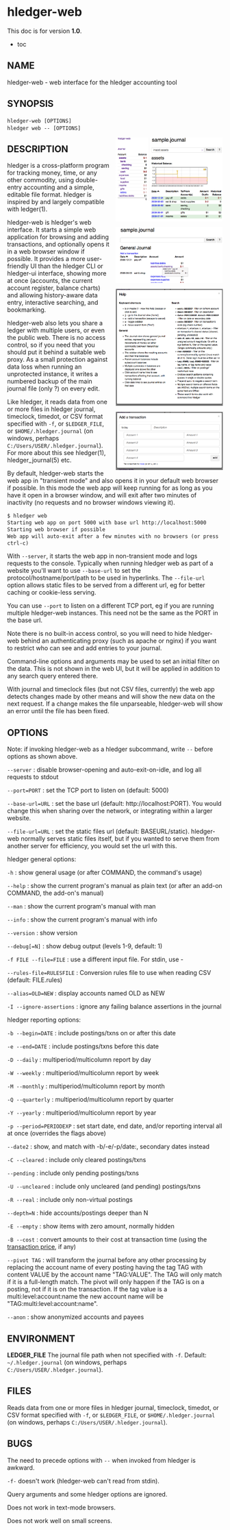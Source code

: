 # hledger-web

This doc is for version **1.0**. <span class="docversions"></span>

-   toc

## NAME

hledger-web - web interface for the hledger accounting tool

## SYNOPSIS

`hledger-web [OPTIONS]`\
`hledger web -- [OPTIONS]`

<style>
.highslide img {max-width:250px; float:right; margin:0 0 1em 1em;}
.highslide-caption {color:white; background-color:black;}
</style>
<a href="images/hledger-web/normal/register.png" class="highslide" onclick="return hs.expand(this)"><img src="images/hledger-web/normal/register.png" title="Account register view with accounts sidebar" /></a>
<a href="images/hledger-web/normal/journal.png" class="highslide" onclick="return hs.expand(this)"><img src="images/hledger-web/normal/journal.png" title="Journal view" /></a>

<a href="images/hledger-web/normal/help.png" class="highslide" onclick="return hs.expand(this)"><img src="images/hledger-web/normal/help.png" title="Help dialog" /></a>
<a href="images/hledger-web/normal/add.png" class="highslide" onclick="return hs.expand(this)"><img src="images/hledger-web/normal/add.png" title="Add form" /></a>

## DESCRIPTION

hledger is a cross-platform program for tracking money, time, or any
other commodity, using double-entry accounting and a simple, editable
file format. hledger is inspired by and largely compatible with
ledger(1).

hledger-web is hledger's web interface. It starts a simple web
application for browsing and adding transactions, and optionally opens
it in a web browser window if possible. It provides a more user-friendly
UI than the hledger CLI or hledger-ui interface, showing more at once
(accounts, the current account register, balance charts) and allowing
history-aware data entry, interactive searching, and bookmarking.

hledger-web also lets you share a ledger with multiple users, or even
the public web. There is no access control, so if you need that you
should put it behind a suitable web proxy. As a small protection against
data loss when running an unprotected instance, it writes a numbered
backup of the main journal file (only ?) on every edit.

Like hledger, it reads data from one or more files in hledger journal,
timeclock, timedot, or CSV format specified with `-f`, or
`$LEDGER_FILE`, or `$HOME/.hledger.journal` (on windows, perhaps
`C:/Users/USER/.hledger.journal`). For more about this see hledger(1),
hledger\_journal(5) etc.

By default, hledger-web starts the web app in "transient mode" and also
opens it in your default web browser if possible. In this mode the web
app will keep running for as long as you have it open in a browser
window, and will exit after two minutes of inactivity (no requests and
no browser windows viewing it).

``` {.shell}
$ hledger web
Starting web app on port 5000 with base url http://localhost:5000
Starting web browser if possible
Web app will auto-exit after a few minutes with no browsers (or press ctrl-c)
```

With `--server`, it starts the web app in non-transient mode and logs
requests to the console. Typically when running hledger web as part of a
website you'll want to use `--base-url` to set the
protocol/hostname/port/path to be used in hyperlinks. The `--file-url`
option allows static files to be served from a different url, eg for
better caching or cookie-less serving.

You can use `--port` to listen on a different TCP port, eg if you are
running multiple hledger-web instances. This need not be the same as the
PORT in the base url.

Note there is no built-in access control, so you will need to hide
hledger-web behind an authenticating proxy (such as apache or nginx) if
you want to restrict who can see and add entries to your journal.

Command-line options and arguments may be used to set an initial filter
on the data. This is not shown in the web UI, but it will be applied in
addition to any search query entered there.

With journal and timeclock files (but not CSV files, currently) the web
app detects changes made by other means and will show the new data on
the next request. If a change makes the file unparseable, hledger-web
will show an error until the file has been fixed.

## OPTIONS

Note: if invoking hledger-web as a hledger subcommand, write `--` before
options as shown above.

`--server`
:   disable browser-opening and auto-exit-on-idle, and log all requests
    to stdout

`--port=PORT`
:   set the TCP port to listen on (default: 5000)

`--base-url=URL`
:   set the base url (default: http://localhost:PORT). You would change
    this when sharing over the network, or integrating within a
    larger website.

`--file-url=URL`
:   set the static files url (default: BASEURL/static). hledger-web
    normally serves static files itself, but if you wanted to serve them
    from another server for efficiency, you would set the url with this.

hledger general options:

`-h`
:   show general usage (or after COMMAND, the command's usage)

`--help`
:   show the current program's manual as plain text (or after an add-on
    COMMAND, the add-on's manual)

`--man`
:   show the current program's manual with man

`--info`
:   show the current program's manual with info

`--version`
:   show version

`--debug[=N]`
:   show debug output (levels 1-9, default: 1)

`-f FILE --file=FILE`
:   use a different input file. For stdin, use -

`--rules-file=RULESFILE`
:   Conversion rules file to use when reading CSV (default: FILE.rules)

`--alias=OLD=NEW`
:   display accounts named OLD as NEW

`-I --ignore-assertions`
:   ignore any failing balance assertions in the journal

hledger reporting options:

`-b --begin=DATE`
:   include postings/txns on or after this date

`-e --end=DATE`
:   include postings/txns before this date

`-D --daily`
:   multiperiod/multicolumn report by day

`-W --weekly`
:   multiperiod/multicolumn report by week

`-M --monthly`
:   multiperiod/multicolumn report by month

`-Q --quarterly`
:   multiperiod/multicolumn report by quarter

`-Y --yearly`
:   multiperiod/multicolumn report by year

`-p --period=PERIODEXP`
:   set start date, end date, and/or reporting interval all at once
    (overrides the flags above)

`--date2`
:   show, and match with -b/-e/-p/date:, secondary dates instead

`-C --cleared`
:   include only cleared postings/txns

`--pending`
:   include only pending postings/txns

`-U --uncleared`
:   include only uncleared (and pending) postings/txns

`-R --real`
:   include only non-virtual postings

`--depth=N`
:   hide accounts/postings deeper than N

`-E --empty`
:   show items with zero amount, normally hidden

`-B --cost`
:   convert amounts to their cost at transaction time (using the
    [transaction price](journal.html#transaction-prices), if any)

`--pivot TAG`
:   will transform the journal before any other processing by replacing
    the account name of every posting having the tag TAG with content
    VALUE by the account name "TAG:VALUE". The TAG will only match if it
    is a full-length match. The pivot will only happen if the TAG is on
    a posting, not if it is on the transaction. If the tag value is a
    multi:level:account:name the new account name will
    be "TAG:multi:level:account:name".

`--anon`
:   show anonymized accounts and payees

## ENVIRONMENT

**LEDGER\_FILE** The journal file path when not specified with `-f`.
Default: `~/.hledger.journal` (on windows, perhaps
`C:/Users/USER/.hledger.journal`).

## FILES

Reads data from one or more files in hledger journal, timeclock,
timedot, or CSV format specified with `-f`, or `$LEDGER_FILE`, or
`$HOME/.hledger.journal` (on windows, perhaps
`C:/Users/USER/.hledger.journal`).

## BUGS

The need to precede options with `--` when invoked from hledger is
awkward.

`-f-` doesn't work (hledger-web can't read from stdin).

Query arguments and some hledger options are ignored.

Does not work in text-mode browsers.

Does not work well on small screens.
